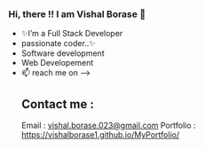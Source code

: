 ### Hi, there !! I am Vishal Borase 👋
-  ✨I’m a Full Stack Developer
-  passionate coder..✨
-  Software development
-  Web Developement
- 📫 reach me on -->
  ## Contact me :
  Email : vishal.borase.023@gmail.com
  Portfolio : https://vishalborase1.github.io/MyPortfolio/
